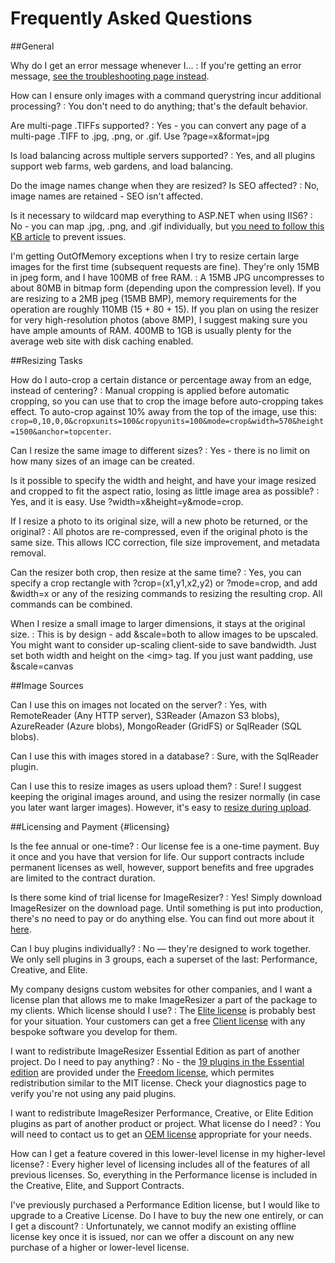 # Frequently Asked Questions

##General

Why do I get an error message whenever I...
: If you're getting an error message, [see the troubleshooting page instead](/docs/troubleshoot).

How can I ensure only images with a command querystring incur additional processing?
: You don't need to do anything; that's the default behavior.

Are multi-page .TIFFs supported?
: Yes - you can convert any page of a multi-page .TIFF to .jpg, .png, or .gif. Use ?page=x&amp;format=jpg

Is load balancing across multiple servers supported?
: Yes, and all plugins support web farms, web gardens, and load balancing.

Do the image names change when they are resized? Is SEO affected? 
: No, image names are retained - SEO isn't affected.

Is it necessary to wildcard map everything to ASP.NET when using IIS6?
: No - you can map .jpg, .png, and .gif individually, but [you need to follow this KB article](http://support.microsoft.com/Default.aspx?kbid=909641) to prevent issues.

I'm getting OutOfMemory exceptions when I try to resize certain large images for the first time (subsequent requests are fine). They're only 15MB in jpeg form, and I have 100MB of free RAM.
: A 15MB JPG uncompresses to about 80MB in bitmap form (depending upon the compression level). If you are resizing to a 2MB jpeg (15MB BMP), memory requirements for the operation are roughly 110MB (15 + 80 + 15). If you plan on using the resizer for very high-resolution photos (above 8MP), I suggest making sure you have ample amounts of RAM. 400MB to 1GB is usually plenty for the average web site with disk caching enabled.

##Resizing Tasks

How do I auto-crop a certain distance or percentage away from an edge, instead of centering?
: Manual cropping is applied before automatic cropping, so you can use that to crop the image before auto-cropping takes effect. To auto-crop against 10% away from the top of the image, use this: `crop=0,10,0,0&cropxunits=100&cropyunits=100&mode=crop&width=570&height=1500&anchor=topcenter`.

Can I resize the same image to different sizes?
: Yes - there is no limit on how many sizes of an image can be created.

Is it possible to specify the width and height, and have your image resized and cropped to fit the aspect ratio, losing as little image area as possible?
: Yes, and it is easy. Use ?width=x&amp;height=y&amp;mode=crop.

If I resize a photo to its original size, will a new photo be returned, or the original?
: All photos are re-compressed, even if the original photo is the same size. This allows ICC correction, file size improvement, and metadata removal.

Can the resizer both crop, then resize at the same time? 
: Yes, you can specify a crop rectangle with ?crop=(x1,y1,x2,y2) or ?mode=crop, and add &amp;width=x or any of the resizing commands to resizing the resulting crop. All commands can be combined.

When I resize a small image to larger dimensions, it stays at the original size. 
: This is by design - add &amp;scale=both to allow images to be upscaled. You might want to consider up-scaling client-side to save bandwidth. Just set both width and height on the &lt;img&gt; tag. If you just want padding, use &amp;scale=canvas

##Image Sources

Can I use this on images not located on the server? 
: Yes, with RemoteReader (Any HTTP server), S3Reader (Amazon S3 blobs), AzureReader (Azure blobs), MongoReader (GridFS) or  SqlReader (SQL blobs).

Can I use this with images stored in a database? 
: Sure, with the SqlReader plugin. 

Can I use this to resize images as users upload them? 
: Sure! I suggest keeping the original images around, and using the resizer normally (in case you later want larger images).
However, it's easy to [resize during upload](/docs/howto/upload-and-resize).

##Licensing and Payment {#licensing}

Is the fee annual or one-time?
: Our license fee is a one-time payment. Buy it once and you have that version for life. Our support contracts include permanent licenses as well, however, support benefits and free upgrades are limited to the contract duration.

Is there some kind of trial license for ImageResizer?
: Yes! Simply download ImageResizer on the download page. Until something is put into production, there's no need to pay or do anything else. You can find out more about it [here](/licenses/trial).

Can I buy plugins individually?
: No — they're designed to work together. We only sell plugins in 3 groups, each a superset of the last: Performance, Creative, and Elite.

My company designs custom websites for other companies, and I want a license plan that allows me to make ImageResizer a part of the package to my clients. Which license should I use?
: The [Elite license](/licenses/enterprise) is probably best for your situation. Your customers can get a free [Client license](http://imageresizing.net/licenses/proclient) with any bespoke software you develop for them.

I want to redistribute ImageResizer Essential Edition as part of another project. Do I need to pay anything?
: No - the [19 plugins in the Essential edition](http://imageresizing.net/plugins/editions/free) are provided under the [Freedom license](http://imageresizing.net/licenses/freedom), which permites redistribution similar to the MIT license. Check your diagnostics page to verify you're not using any paid plugins.

I want to redistribute ImageResizer Performance, Creative, or Elite Edition plugins as part of another product or project. What license do I need?
: You will need to contact us to get an [OEM license](http://imageresizing.net/licenses/oem) appropriate for your needs. 

How can I get a feature covered in this lower-level license in my higher-level license?
: Every higher level of licensing includes all of the features of all previous licenses. So, everything in the Performance license is included in the Creative, Elite, and Support Contracts.

I've previously purchased a Performance Edition license, but I would like to upgrade to a Creative License. Do I have to buy the new one entirely, or can I get a discount?
: Unfortunately, we cannot modify an existing offline license key once it is issued, nor can we offer a discount on any new purchase of a higher or lower-level license.



